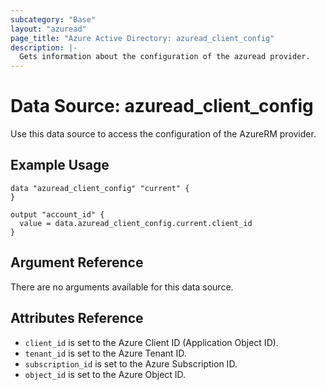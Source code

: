 ```yaml
---
subcategory: "Base"
layout: "azuread"
page_title: "Azure Active Directory: azuread_client_config"
description: |-
  Gets information about the configuration of the azuread provider.
---
```


# Data Source: azuread_client_config

Use this data source to access the configuration of the AzureRM provider.

## Example Usage

```hcl
data "azuread_client_config" "current" {
}

output "account_id" {
  value = data.azuread_client_config.current.client_id
}
```

## Argument Reference

There are no arguments available for this data source.

## Attributes Reference

* `client_id` is set to the Azure Client ID (Application Object ID).
* `tenant_id` is set to the Azure Tenant ID.
* `subscription_id` is set to the Azure Subscription ID.
* `object_id` is set to the Azure Object ID.
